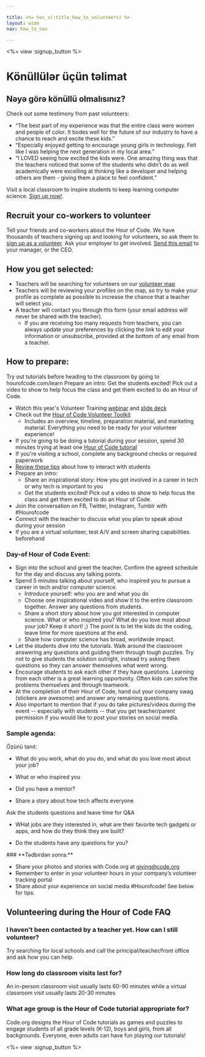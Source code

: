 ```yaml
---

title: <%= hoc_s(:title_how_to_volunteers) %>
layout: wide
nav: how_to_nav

---
```


<%= view :signup_button %>

# Könüllülər üçün təlimat

## Nəyə görə könüllü olmalısınız?

Check out some testimony from past volunteers:

  * “The best part of my experience was that the entire class were women and people of color. It bodes well for the future of our industry to have a chance to reach and excite these kids.”
  * “Especially enjoyed getting to encourage young girls in technology. Felt like I was helping the next generation in my local area.”
  * “I LOVED seeing how excited the kids were. One amazing thing was that the teachers noticed that some of the students who didn’t do as well academically were excelling at thinking like a developer and helping others are them - giving them a place to feel confident.”

Visit a local classroom to inspire students to keep learning computer science. [Sign up now!](https://code.org/volunteer/engineer).

## Recruit your co-workers to volunteer

Tell your friends and co-workers about the Hour of Code. We have thousands of teachers signing up and looking for volunteers, so ask them to [sign up as a volunteer](https://code.org/volunteer). Ask your employer to get involved. [Send this email](https://hourofcode.com/promote/resources#email) to your manager, or the CEO.

## How you get selected:

  * Teachers will be searching for volunteers on our [volunteer map](/volunteer/local) 
  * Teachers will be reviewing your profiles on the map, so try to make your profile as complete as possible to increase the chance that a teacher will select you.
  * A teacher will contact you through this form (your email address will never be shared with the teacher). 
      * If you are receiving too many requests from teachers, you can always update your preferences by clicking the link to edit your information or unsubscribe, provided at the bottom of any email from a teacher. 

## How to prepare:

Try out tutorials before heading to the classroom by going to hourofcode.com/learn Prepare an intro: Get the students excited! Pick out a video to show to help focus the class and get them excited to do an Hour of Code.

  * Watch this year's Volunteer Training [webinar](https://plus.google.com/events/ct1vlm9btosksrvlt7kggdoo0mk) and [slide deck](https://docs.google.com/presentation/d/1-SRpceNbw3c-BtGYXKC3tTw3JSJ-5OZg6Ay4XFh7h50/edit?usp=sharing)
  * Check out the [Hour of Code Volunteer Toolkit](https://docs.google.com/document/d/1PcrOW44tq_leRIAUWeUDy-gdrLJGIUNBB_feXF8b9w0/edit?usp=sharing) 
      * Includes an overview, timeline, preparation material, and marketing material. Everything you need to be ready for your volunteer experience!
  * If you're going to be doing a tutorial during your session, spend 30 minutes trying at least one [Hour of Code tutorial](<%= resolve_url('/learn') %>)
  * If you're visiting a school, complete any background checks or required paperwork
  * [Review these tips](https://code.org/files/CSTT_Volunteers.pdf) about how to interact with students
  * Prepare an intro: 
      * Share an inspirational story: How you got involved in a career in tech or why tech is important to you
      * Get the students excited! Pick out a video to show to help focus the class and get them excited to do an Hour of Code.
  * Join the conversation on FB, Twitter, Instagram, Tumblr with #Hourofcode
  * Connect with the teacher to discuss what you plan to speak about during your session
  * If you are a virtual volunteer, test A/V and screen sharing capabilities beforehand

### **Day-of Hour of Code Event:**

  * Sign into the school and greet the teacher. Confirm the agreed schedule for the day and discuss any talking points.
  * Spend 5 minutes talking about yourself, who inspired you to pursue a career in tech and/or computer science. 
      * Introduce yourself: who you are and what you do
      * Choose one inspirational video and show it to the entire classroom together. Answer any questions from students.
      * Share a short story about how you got interested in computer science. What or who inspired you? What do you love most about your job? Keep it short! ;) The point is to let the kids do the coding, leave time for more questions at the end.
      * Share how computer science has broad, worldwide impact.
  * Let the students dive into the tutorials. Walk around the classroom answering any questions and guiding them through tough puzzles. Try not to give students the solution outright, instead try asking them questions so they can answer themselves what went wrong.
  * Encourage students to ask each other if they have questions. Learning from each other is a great learning opportunity. Often kids can solve the problems themselves and through teamwork. 
  * At the completion of their Hour of Code, hand out your company swag (stickers are awesome) and answer any remaining questions.
  * Also important to mention that if you do take pictures/videos during the event -- especially with students -- that you get teacher/parent permission if you would like to post your stories on social media.

### **Sample agenda:**

Özünü tanıt: </ul>

  * What do you work, what do you do, and what do you love most about your job?
  * What or who inspired you
  * Did you have a mentor?
  * Share a story about how tech affects everyone</ul></td> </tr> 
    Ask the students questions and leave time for Q&A </ul>
    
      * WHat jobs are they interested in, what are their favorite tech gadgets or apps, and how do they think they are built? 
      * Do the students have any questions for you?</ul></td> </tr> 
        </tbody> </table> 
        ### **Tədbirdən sonra:**
        
          * Share your photos and stories with Code.org at giving@code.org
          * Remember to enter in your volunteer hours in your company’s volunteer tracking portal 
          * Share about your experience on social media #Hourofcode! See below for tips. 
        ## Volunteering during the Hour of Code FAQ
        
        ### **I haven't been contacted by a teacher yet. How can I still volunteer?**
        
        Try searching for local schools and call the principal/teacher/front office and ask how you can help.
        
        ### **How long do classroom visits last for?**
        
        An in-person classroom visit usually lasts 60-90 minutes while a virtual classroom visit usually lasts 20-30 minutes
        
        ### **What age group is the Hour of Code tutorial appropriate for?**
        
        Code.org designs the Hour of Code tutorials as games and puzzles to engage students of all grade levels (K-12), boys and girls, from all backgrounds. Everyone, even adults can have fun playing our tutorials!
        
        <%= view :signup_button %>